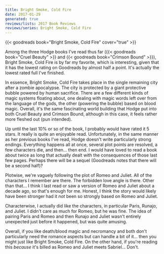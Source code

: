 ```yaml
---
title: Bright Smoke, Cold Fire
date: 2017-01-29
generated: true
reviews/lists: 2017 Book Reviews
reviews/series: Bright Smoke, Cold Fire
---
```

{{< goodreads book="Bright Smoke, Cold Fire" cover="true" >}}

Among the three Hodge books I've read thus far ({{< goodreads book="Cruel Beauty" >}} and {{< goodreads book="Crimson Bound" >}}), Bright Smoke, Cold Fire is by far my favorite, which is interesting, given that it has the lowest rating on Goodreads by almost half a point. It's actually the lowest rated full I've finished.  

In essence, Bright Smoke, Cold Fire takes place in the single remaining city after a zombie apocalypse. The city is protected by a giant protective bubble powered by human sacrifice. There are a few different kinds of magic systems floating about, one dealing with magic words left over from the language of the gods, the other (powering the bubble) based on blood magic. Overall, it's the same fascinating world building that Hodge put into both Cruel Beauty and Crimson Bound, although in this case, it feels rather more fleshed out (pun intended).  

<!--more-->

Up until the last 10% or so of the book, I probably would have rated it 5 stars. It really is quite an enjoyable read. Unfortunately, in the same manner as her previous books I've read, Hodge doesn't write particularly strong endings. Everything happens all at once, several plot points are resolved, a few characters die, and then... then end. I would have loved to read a book about twice as long that actually dealt with the consequences of those last few pages. Perhaps there will be a sequel (Goodreads notes that there will be a second half)?  

Plotwise, we're vaguely following the plot of Romeo and Juliet. All of the characters I remember are there. The forbidden love angle is there. Other than that... I think I last read or saw a version of Romeo and Juliet about a decade ago, so that's enough for me. Honest, I think the story would likely have been stronger had it _not_ been so strongly based on Romeo and Juliet.  

Characterwise, I actually did like the characters, in particular Paris, Runajo, and Juliet. I didn't care as much for Romeo, but he was fine. The idea of pairing Paris and Romeo and then Runajo and Juliet wasn't entirely unexpected just before it happened, but was quite amusing.  

Overall, if you like death/blood magic and necromancy and both don't particularly need the romance aspects but can handle a bit of it... then you might just like Bright Smoke, Cold Fire. On the other hand, if you're reading this _because_ it's billed as Romeo and Juliet meets Sabriel... Don't.


